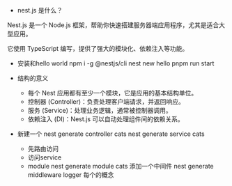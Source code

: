 - nest.js 是什么？

Nest.js 是一个 Node.js 框架，帮助你快速搭建服务器端应用程序，尤其是适合大型应用。

它使用 TypeScript 编写，提供了强大的模块化、依赖注入等功能。

- 安装和hello world
    npm i -g @nestjs/cli
    nest new hello
    pnpm run start

- 结构的意义
    - 每个 Nest 应用都有至少一个模块，它是应用的基本结构单位。
    - 控制器 (Controller)：负责处理客户端请求，并返回响应。
    - 服务 (Service)：处理业务逻辑，通常被控制器调用。
    - 依赖注入 (DI)：Nest.js 可以自动处理组件间的依赖关系。

- 新建一个
    nest generate controller cats
    nest generate service cats
    
    - 先路由访问
    - 访问service 
    - module
    nest generate module cats
    添加一个中间件
    nest generate middleware logger
    每个的概念